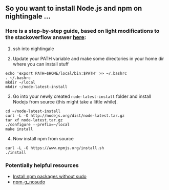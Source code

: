 ## So you want to install Node.js and npm on nightingale ...

### Here is a step-by-step guide, based on light modifications to the stackoverflow answer [here](https://askubuntu.com/questions/981799/how-to-install-node-js-without-sudo-access-but-with-npm-1-3-10-installed):
1. ssh into nightingale

2. Update your PATH variable and make some directories in your home dir where you can install stuff
```
echo 'export PATH=$HOME/local/bin:$PATH' >> ~/.bashrc
. ~/.bashrc
mkdir ~/local
mkdir ~/node-latest-install
```
3. Go into your newly created `node-latest-install` folder and install Nodejs from source (this might take a little while).
```
cd ~/node-latest-install
curl -L -O http://nodejs.org/dist/node-latest.tar.gz
tar xf node-latest.tar.gz
./configure --prefix=~/local
make install 
```
4. Now install npm from source
```
curl -L -O https://www.npmjs.org/install.sh
./install
```


### Potentially helpful resources
* [Install npm packages without sudo](https://github.com/sindresorhus/guides/blob/main/npm-global-without-sudo.md)
* [npm-g_nosudo](https://github.com/glenpike/npm-g_nosudo)
